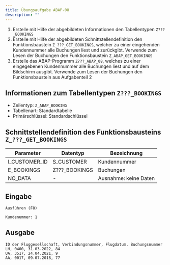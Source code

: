 ```yaml
---
title: Übungsaufgabe ABAP-08
description: ""
---
```


1. Erstelle mit Hilfe der abgebildeten Informationen den Tabellentypen `Z???_BOOKINGS`
2. Erstelle mit Hilfe der abgebildeten Schnittstellendefinition den Funktionsbaustein `Z_???_GET_BOOKINGS`, welcher zu einer eingehenden Kundennummer alle Buchungen liest und zurückgibt. Verwende zum Lesen der Buchungen den Funktionsbaustein 
`Z_ABAP_GET_BOOKINGS`
3. Erstelle das ABAP-Programm `Z???_ABAP_08`, welches zu einer eingegebenen Kundennummer alle Buchungen liest und auf dem Bildschirm ausgibt. Verwende zum Lesen der Buchungen den Funktionsbaustein aus Aufgabenteil 2

## Informationen zum Tabellentypen `Z???_BOOKINGS`
- Zeilentyp: `Z_ABAP_BOOKING`
- Tabellenart: Standardtabelle
- Primärschlüssel: Standardschlüssel

## Schnittstellendefinition des Funktionsbausteins `Z_???_GET_BOOKINGS`
| Parameter     | Datentyp      | Bezeichnung           |
| ------------- | ------------- | --------------------- |
| I_CUSTOMER_ID | S_CUSTOMER    | Kundennummer          |
| E_BOOKINGS    | Z???_BOOKINGS | Buchungen             |
| NO_DATA       | -             | Ausnahme: keine Daten |

## Eingabe
```
Ausführen (F8)

Kundenummer: 1
```

## Ausgabe
```
ID der Fluggesellschaft, Verbindungsnummer, Flugdatum, Buchungsnummer
LH, 0400, 31.03.2022, 84
UA, 3517, 24.04.2021, 9
AA, 0017, 09.07.2018, 77
```